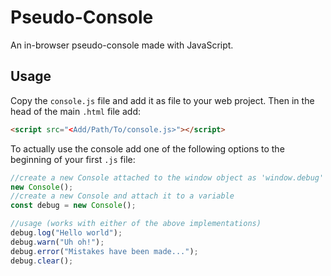 # Pseudo-Console
An in-browser pseudo-console made with JavaScript. 

## Usage
Copy the `console.js` file and add it as file to your web project. Then in the head of the main `.html` file add:
```html
<script src="<Add/Path/To/console.js>"></script>
```

To actually use the console add one of the following options to the beginning of your first `.js` file:
```javascript
//create a new Console attached to the window object as 'window.debug'
new Console();
//create a new Console and attach it to a variable
const debug = new Console();

//usage (works with either of the above implementations)
debug.log("Hello world");
debug.warn("Uh oh!");
debug.error("Mistakes have been made...");
debug.clear();

```
